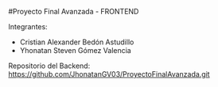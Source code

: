 #Proyecto Final Avanzada - FRONTEND 

Integrantes:

- Cristian Alexander Bedón Astudillo
- Yhonatan Steven Gómez Valencia

Repositorio del Backend: https://github.com/JhonatanGV03/ProyectoFinalAvanzada.git
